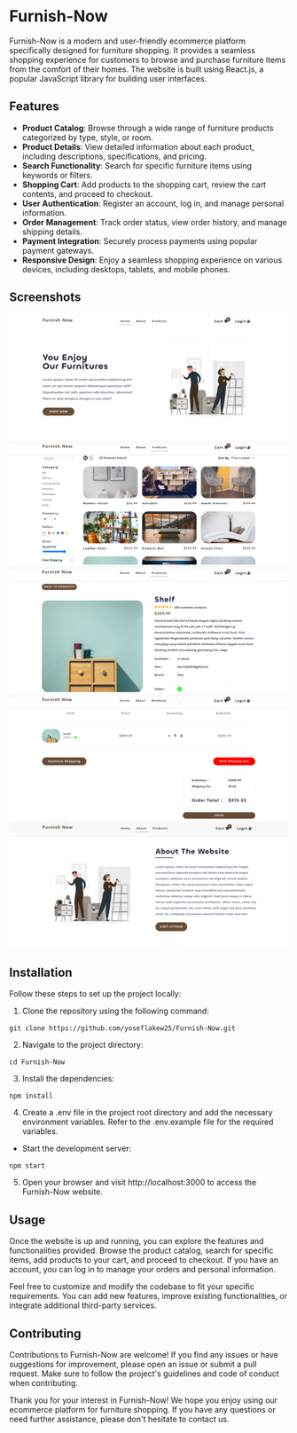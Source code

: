 # Furnish-Now

Furnish-Now is a modern and user-friendly ecommerce platform specifically designed for furniture shopping. It provides a seamless shopping experience for customers to browse and purchase furniture items from the comfort of their homes. The website is built using React.js, a popular JavaScript library for building user interfaces.

## Features

 - **Product Catalog**: Browse through a wide range of furniture products categorized by type, style, or room.
 - **Product Details**: View detailed information about each product, including descriptions, specifications, and pricing.
 - **Search Functionality**: Search for specific furniture items using keywords or filters.
 - **Shopping Cart**: Add products to the shopping cart, review the cart contents, and proceed to checkout.
 - **User Authentication**: Register an account, log in, and manage personal information.
 - **Order Management**: Track order status, view order history, and manage shipping details.
 - **Payment Integration**: Securely process payments using popular payment gateways.
 - **Responsive Design**: Enjoy a seamless shopping experience on various devices, including desktops, tablets, and mobile phones.

## Screenshots

![screenshot1](https://github.com/yoseflakew25/Furnish-Now/blob/main/1.png)
![screenshot2](https://github.com/yoseflakew25/Furnish-Now/blob/main/2.png)
![screenshot3](https://github.com/yoseflakew25/Furnish-Now/blob/main/3.png)
![screenshot4](https://github.com/yoseflakew25/Furnish-Now/blob/main/4.png)
![screenshot5](https://github.com/yoseflakew25/Furnish-Now/blob/main/5.png)

## Installation

Follow these steps to set up the project locally:

1. Clone the repository using the following command:

```
git clone https://github.com/yoseflakew25/Furnish-Now.git
```

2. Navigate to the project directory:

```
cd Furnish-Now
```

3. Install the dependencies:

```
npm install
```

4. Create a .env file in the project root directory and add the necessary environment variables. Refer to the .env.example file for the required variables.

- Start the development server:

```
npm start
```

5. Open your browser and visit http://localhost:3000 to access the Furnish-Now website.

## Usage

Once the website is up and running, you can explore the features and functionalities provided. Browse the product catalog, search for specific items, add products to your cart, and proceed to checkout. If you have an account, you can log in to manage your orders and personal information.

Feel free to customize and modify the codebase to fit your specific requirements. You can add new features, improve existing functionalities, or integrate additional third-party services.

## Contributing

Contributions to Furnish-Now are welcome! If you find any issues or have suggestions for improvement, please open an issue or submit a pull request. Make sure to follow the project's guidelines and code of conduct when contributing.

Thank you for your interest in Furnish-Now! We hope you enjoy using our ecommerce platform for furniture shopping. If you have any questions or need further assistance, please don't hesitate to contact us.
